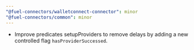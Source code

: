 ```yaml
---
"@fuel-connectors/walletconnect-connector": minor
"@fuel-connectors/common": minor
---
```


- Improve predicates setupProviders to remove delays by adding a new controlled flag `hasProviderSuccessed`.

